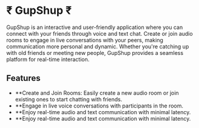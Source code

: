 # ₹ GupShup ₹ #

GupShup is an interactive and user-friendly application where you can connect with your friends through voice and text chat. Create or join audio rooms to engage in live conversations with your peers, making communication more personal and dynamic. Whether you're catching up with old friends or meeting new people, GupShup provides a seamless platform for real-time interaction.

## Features

- **Create and Join Rooms: Easily create a new audio room or join existing ones to start chatting with friends.
- **Engage in live voice conversations with participants in the room.
- **Enjoy real-time audio and text communication with minimal latency.
- **Enjoy real-time audio and text communication with minimal latency.


